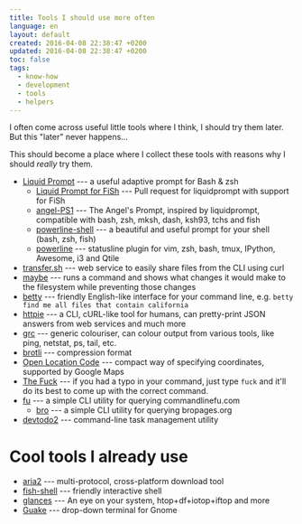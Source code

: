 ```yaml
---
title: Tools I should use more often
language: en
layout: default
created: 2016-04-08 22:38:47 +0200
updated: 2016-04-08 22:38:47 +0200
toc: false
tags:
  - know-how
  - development
  - tools
  - helpers
---
```

I often come across useful little tools where I think, I should try them later.
But this "later" never happens…

This should become a place where I collect these tools with reasons why I should
*really* try them.


* [Liquid Prompt](https://github.com/nojhan/liquidprompt) --- a useful adaptive prompt for Bash & zsh
  * [Liquid Prompt for FiSh](https://github.com/nojhan/liquidprompt/pull/230) --- Pull request for liquidprompt with support for FiSh
  * [angel-PS1](https://github.com/dolmen/angel-PS1) --- The Angel's Prompt, inspired by liquidprompt, compatible with bash, zsh, mksh, dash, ksh93, tchs and fish
  * [powerline-shell](https://github.com/milkbikis/powerline-shell) --- a beautiful and useful prompt for your shell (bash, zsh, fish)
  * [powerline](https://github.com/powerline/powerline) --- statusline plugin for vim, zsh, bash, tmux, IPython, Awesome, i3 and Qtile
* [transfer.sh](https://github.com/dutchcoders/transfer.sh) --- web service to easily share files from the CLI using curl
* [maybe](https://github.com/p-e-w/maybe) --- runs a command and shows what changes it would make to the filesystem while preventing those changes
* [betty](https://github.com/pickhardt/betty) --- friendly English-like interface for your command line, e.g. `betty find me all files that contain california`
* [httpie](https://github.com/jkbrzt/httpie) --- a CLI, cURL-like tool for humans, can pretty-print JSON answers from web services and much more
* [grc](https://github.com/garabik/grc) --- generic colouriser, can colour output from various tools, like ping, netstat, ps, tail, etc.
* [brotli](https://github.com/google/brotli) --- compression format
* [Open Location Code](https://github.com/google/open-location-code) --- compact way of specifying coordinates, supported by Google Maps
* [The Fuck](https://github.com/nvbn/thefuck) --- if you had a typo in your command, just type `fuck` and it'll do its best to come up with the correct command.
* [fu](https://github.com/samirahmed/fu) --- a simple CLI utility for querying commandlinefu.com
  * [bro](https://github.com/hubsmoke/bro) --- a simple CLI utility for querying bropages.org
* [devtodo2](https://github.com/alecthomas/devtodo2) --- command-line task management utility


Cool tools I already use
========================

* [aria2](https://github.com/tatsuhiro-t/aria2) --- multi-protocol, cross-platform download tool
* [fish-shell](https://github.com/fish-shell/fish-shell) --- friendly interactive shell
* [glances](https://github.com/nicolargo/glances) --- An eye on your system, htop+df+iotop+iftop and more
* [Guake](https://github.com/Guake/guake) --- drop-down terminal for Gnome
